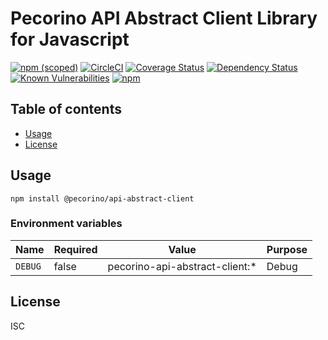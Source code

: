 # Pecorino API Abstract Client Library for Javascript

[![npm (scoped)](https://img.shields.io/npm/v/@pecorino/api-abstract-client.svg)](https://www.npmjs.com/package/@pecorino/api-abstract-client)
[![CircleCI](https://circleci.com/gh/pecorino-jp/api-abstract-client.svg?style=svg)](https://circleci.com/gh/pecorino-jp/api-abstract-client)
[![Coverage Status](https://coveralls.io/repos/github/pecorino-jp/api-abstract-client/badge.svg?branch=master)](https://coveralls.io/github/pecorino-jp/api-abstract-client?branch=master)
[![Dependency Status](https://img.shields.io/david/pecorino-jp/api-abstract-client.svg)](https://david-dm.org/pecorino-jp/api-abstract-client)
[![Known Vulnerabilities](https://snyk.io/test/github/pecorino-jp/api-abstract-client/badge.svg?targetFile=package.json)](https://snyk.io/test/github/pecorino-jp/api-abstract-client?targetFile=package.json)
[![npm](https://img.shields.io/npm/dm/@pecorino/api-abstract-client.svg)](https://nodei.co/npm/@pecorino/api-abstract-client/)

## Table of contents

* [Usage](#usage)
* [License](#license)

## Usage

```shell
npm install @pecorino/api-abstract-client
```

### Environment variables

| Name    | Required | Value                          | Purpose |
|---------|----------|--------------------------------|---------|
| `DEBUG` | false    | pecorino-api-abstract-client:* | Debug   |

## License

ISC
